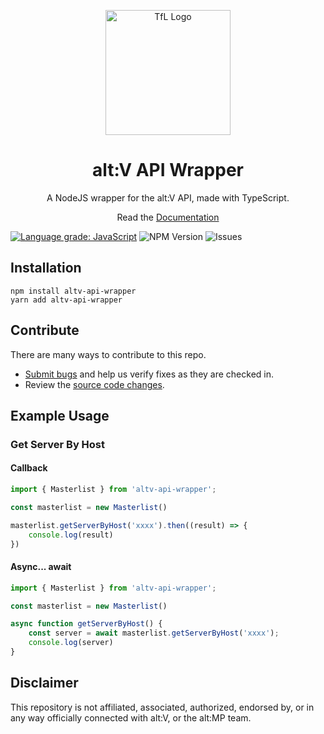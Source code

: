 <p align="center">
    <img width="200" src="https://altv.mp/img/v_logo.b048d1c4.svg" alt="TfL Logo">
    <h1 align="center">alt:V API Wrapper</h1>
    <p align="center">A NodeJS wrapper for the alt:V API, made with TypeScript.</p>
    <p align="center">Read the <a href="https://zackaryh8.github.io/altv-api-wrapper/">Documentation</a></p>
</p>

[![Language grade: JavaScript](https://img.shields.io/lgtm/grade/javascript/g/ZackaryH8/altv-api-wrapper.svg?logo=lgtm&logoWidth=18)](https://lgtm.com/projects/g/ZackaryH8/altv-api-wrapper/context:javascript)
![NPM Version](https://img.shields.io/npm/v/altv-api-wrapper)
![Issues](https://img.shields.io/github/issues/ZackaryH8/altv-api-wrapper)

## Installation
```
npm install altv-api-wrapper
yarn add altv-api-wrapper
```

## Contribute

There are many ways to contribute to this repo.
* [Submit bugs](https://github.com/ZackaryH8/altv-api-wrapper/issues) and help us verify fixes as they are checked in.
* Review the [source code changes](https://github.com/ZackaryH8/altv-api-wrapper/pulls).

## Example Usage

### Get Server By Host

#### Callback
```js
import { Masterlist } from 'altv-api-wrapper';

const masterlist = new Masterlist()

masterlist.getServerByHost('xxxx').then((result) => {
    console.log(result)
})
```

#### Async... await
```js
import { Masterlist } from 'altv-api-wrapper';

const masterlist = new Masterlist()

async function getServerByHost() {
    const server = await masterlist.getServerByHost('xxxx');
    console.log(server)
}
```

## Disclaimer
This repository is not affiliated, associated, authorized, endorsed by, or in any way officially connected with alt:V, or the alt:MP team.
